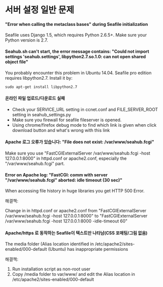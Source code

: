 # 서버 설정 일반 문제

#### "Error when calling the metaclass bases" during Seafile initialization

Seafile uses Django 1.5, which requires Python 2.6.5+. Make sure your Python version is 2.7.

#### Seahub.sh can't start, the error message contains: "Could not import settings 'seahub.settings', libpython2.7.so.1.0: can not open shared object file"

You probably encounter this problem in Ubuntu 14.04. Seafile pro edition requires libpython2.7. Install it by:

```
sudo apt-get install libpython2.7
```

#### 온라인 파일 업로드/다운로드 실패

* Check your SERVICE_URL setting in ccnet.conf and FILE_SERVER_ROOT setting in seahub_settings.py
* Make sure you firewall for seafile fileserver is opened.
* Using chrome/firefox debug mode to find which link is given when click download button and what's wrong with this link


#### Apache 로그 오류가 있습니다: "File does not exist: /var/www/seahub.fcgi"

Make sure you use "FastCGIExternalServer /var/www/seahub.fcgi -host 127.0.0.1:8000" in httpd.conf or apache2.conf, especially the "/var/www/seahub.fcgi" part.

#### Error on Apache log: "FastCGI: comm with server "/var/www/seahub.fcgi" aborted: idle timeout (30 sec)"

When accessing file history in huge libraries you get HTTP 500 Error.

해결책:

Change in in httpd.conf or apache2.conf from "FastCGIExternalServer /var/www/seahub.fcgi -host 127.0.0.1:8000"
to "FastCGIExternalServer /var/www/seahub.fcgi -host 127.0.0.1:8000 -idle-timeout 60"

#### Apache/https 로 동작하는 Seafile이 텍스트만 나타남(CSS 포매팅/그림 없음)

The media folder (Alias location identified in /etc/apache2/sites-enabled/000-default (Ubuntu) has inappropriate permissions

해결책:

1. Run installation script as non-root user
2. Copy /media folder to var/www/ and edit the Alias location in /etc/apache2/sites-enabled/000-default

